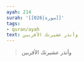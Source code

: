 ```yaml
---
ayah: 214
surah: '[[026|سورة]]'
tags:
- quran/ayah
text: وأنذر عشيرتك الأقربين
---
```

> وأنذر عشيرتك الأقربين
